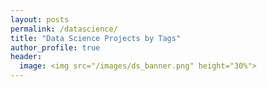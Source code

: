 ```yaml
---
layout: posts
permalink: /datascience/
title: "Data Science Projects by Tags"
author_profile: true
header:
  image: <img src="/images/ds_banner.png" height="30%">
---
```

